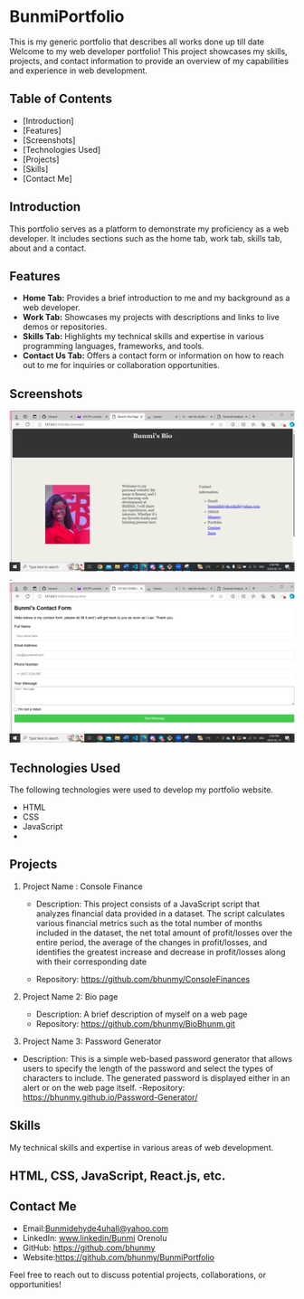 # BunmiPortfolio
This is my generic portfolio that describes all works done up till date
Welcome to my web developer portfolio! This project showcases my skills, projects, and contact information to provide an overview of my capabilities and experience in web development.

## Table of Contents

- [Introduction]
- [Features]
- [Screenshots]
- [Technologies Used]
- [Projects]
- [Skills]
- [Contact Me]

## Introduction

This portfolio serves as a platform to demonstrate my proficiency as a web developer. It includes sections such as the home tab, work tab, skills tab, about and a contact.

## Features

- **Home Tab:** Provides a brief introduction to me and my background as a web developer.
- **Work Tab:** Showcases my projects with descriptions and links to live demos or repositories.
- **Skills Tab:** Highlights my technical skills and expertise in various programming languages, frameworks, and tools.
- **Contact Us Tab:** Offers a contact form or information on how to reach out to me for inquiries or collaboration opportunities.

## Screenshots

![alt text](image-4.png).
![alt text](image-5.png)

## Technologies Used

The following technologies were used to develop my portfolio website.

- HTML
- CSS
- JavaScript
-
## Projects


1. Project Name : Console Finance
   - Description: This project consists of a JavaScript script that analyzes financial data provided in a dataset. The script calculates various financial metrics such as the total number of months included in the dataset, the net total amount of profit/losses over the entire period, the average of the changes in profit/losses, and identifies the greatest increase and decrease in profit/losses along with their corresponding date

   - Repository: https://github.com/bhunmy/ConsoleFinances

2. Project Name 2: Bio page
   - Description: A brief description of myself on a web page
   - Repository: https://github.com/bhunmy/BioBhunm.git

3.  Project Name 3: Password Generator
   - Description: This is a simple web-based password generator that allows users to specify the length of the password and select the types of characters to include. The generated password is displayed either in an alert or on the web page itself.
    -Repository: https://bhunmy.github.io/Password-Generator/


## Skills

My technical skills and expertise in various areas of web development.

 HTML, CSS, JavaScript, React.js, etc.
- 
## Contact Me


- Email:Bunmidehyde4uhall@yahoo.com
- LinkedIn: www.linkedin/Bunmi Orenolu
- GitHub: https://github.com/bhunmy
- Website:https://github.com/bhunmy/BunmiPortfolio

Feel free to reach out to discuss potential projects, collaborations, or opportunities!